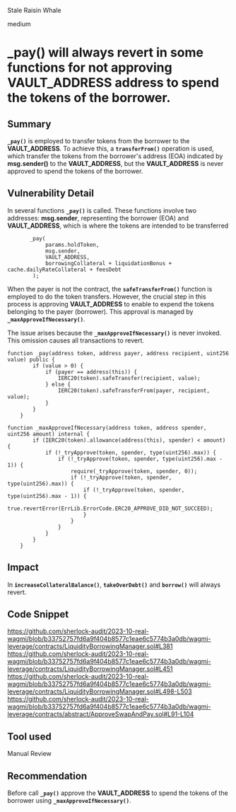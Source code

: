 Stale Raisin Whale

medium

# _pay() will always revert in some functions for not approving VAULT_ADDRESS address to spend the tokens of the borrower.
## Summary
**`_pay()`** is employed to transfer tokens from the borrower to the **VAULT_ADDRESS**. To achieve this, a **`transferFrom()`** operation is used, which transfer the tokens from the borrower's address (EOA) indicated by **msg.sender()** to the **VAULT_ADDRESS**,  but the **VAULT_ADDRESS** is never approved to spend the tokens of the borrower.
## Vulnerability Detail
In several functions **`_pay()`**  is called. These functions involve two addresses: **msg.sender**, representing the borrower (EOA) and **VAULT_ADDRESS**, which is where the tokens are intended to be transferred
```Solidity
       _pay(               
            params.holdToken,
            msg.sender,    
            VAULT_ADDRESS,
            borrowingCollateral + liquidationBonus + cache.dailyRateCollateral + feesDebt
        );
```
When the payer is not the contract, the **`safeTransferFrom()`** function is employed to do the token transfers. However, the crucial step in this process is approving **VAULT_ADDRESS** to enable to expend the tokens belonging to the payer (borrower). This approval is managed by **`_maxApproveIfNecessary()`**. 

The issue arises because the **`_maxApproveIfNecessary()`** is never invoked. This omission causes all transactions to revert.
```Solidity
function _pay(address token, address payer, address recipient, uint256 value) public {
        if (value > 0) {
            if (payer == address(this)) {   
                IERC20(token).safeTransfer(recipient, value);   
            } else {
                IERC20(token).safeTransferFrom(payer, recipient, value);    
            }
        }
    }
```
```Solidity
function _maxApproveIfNecessary(address token, address spender, uint256 amount) internal {
        if (IERC20(token).allowance(address(this), spender) < amount) {
            if (!_tryApprove(token, spender, type(uint256).max)) {
                if (!_tryApprove(token, spender, type(uint256).max - 1)) {
                    require(_tryApprove(token, spender, 0));
                    if (!_tryApprove(token, spender, type(uint256).max)) {
                        if (!_tryApprove(token, spender, type(uint256).max - 1)) {
                            true.revertError(ErrLib.ErrorCode.ERC20_APPROVE_DID_NOT_SUCCEED);
                        }
                    }
                }
            }
        }
    }
```
 
## Impact
In **`increaseCollateralBalance()`**, **`takeOverDebt()`** and **`borrow()`** will always revert.
## Code Snippet
https://github.com/sherlock-audit/2023-10-real-wagmi/blob/b33752757fd6a9f404b8577c1eae6c5774b3a0db/wagmi-leverage/contracts/LiquidityBorrowingManager.sol#L381
https://github.com/sherlock-audit/2023-10-real-wagmi/blob/b33752757fd6a9f404b8577c1eae6c5774b3a0db/wagmi-leverage/contracts/LiquidityBorrowingManager.sol#L451
https://github.com/sherlock-audit/2023-10-real-wagmi/blob/b33752757fd6a9f404b8577c1eae6c5774b3a0db/wagmi-leverage/contracts/LiquidityBorrowingManager.sol#L498-L503
https://github.com/sherlock-audit/2023-10-real-wagmi/blob/b33752757fd6a9f404b8577c1eae6c5774b3a0db/wagmi-leverage/contracts/abstract/ApproveSwapAndPay.sol#L91-L104
## Tool used

Manual Review

## Recommendation
Before call **`_pay()`** approve the **VAULT_ADDRESS** to spend the tokens of the borrower using **`_maxApproveIfNecessary()`**.